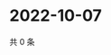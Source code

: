 # 2022-10-07

共 0 条

<!-- BEGIN WEIBO -->
<!-- 最后更新时间 Fri Oct 07 2022 08:51:31 GMT+0800 (China Standard Time) -->

<!-- END WEIBO -->
